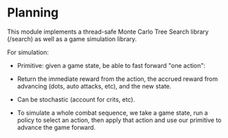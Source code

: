 # Planning
This module implements a thread-safe Monte Carlo Tree Search library (/search) as well as a game simulation library.

For simulation:
- Primitive: given a game state, be able to fast forward "one action":
 - Return the immediate reward from the action, the accrued reward from advancing (dots, auto attacks, etc), and the new state. 
 - Can be stochastic (account for crits, etc).

- To simulate a whole combat sequence, we take a game state, run a policy to select an action, then apply that action and use our primitive to advance the game forward.